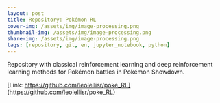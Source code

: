 ```yaml
---
layout: post
title: Repository: Pokémon RL
cover-img: /assets/img/image-processing.png
thumbnail-img: /assets/img/image-processing.png
share-img: /assets/img/image-processing.png
tags: [repository, git, en, jupyter_notebook, python]
---
```


Repository with classical reinforcement learning and deep reinforcement learning methods for Pokémon battles in Pokémon Showdown.

[Link: https://github.com/leolellisr/poke_RL](https://github.com/leolellisr/poke_RL)
